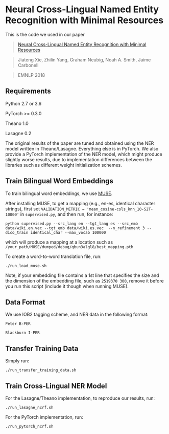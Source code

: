 # Neural Cross-Lingual Named Entity Recognition with Minimal Resources

This is the code we used in our paper
>[Neural Cross-Lingual Named Entity Recognition with Minimal Resources](https://arxiv.org/abs/1808.09861)

>Jiateng Xie, Zhilin Yang, Graham Neubig, Noah A. Smith, Jaime Carbonell

>EMNLP 2018

## Requirements

Python 2.7 or 3.6

PyTorch >= 0.3.0

Theano 1.0

Lasagne 0.2

The original results of the paper are tuned and obtained using the NER model written in Theano/Lasagne. Everything else is in PyTorch. We also provide a PyTorch implementation of the NER model, which might produce slightly worse results, due to implementation differences between the libraries such as different weight initialization schemes.

## Train Bilingual Word Embeddings

To train bilingual word embeddings, we use [MUSE](https://github.com/facebookresearch/MUSE).

After installing MUSE, to get a mapping (e.g., en-es, identical character strings), first set ``VALIDATION_METRIC = 'mean_cosine-csls_knn_10-S2T-10000'`` in ``supervised.py``, and then run, for instance:

``python supervised.py --src_lang en --tgt_lang es --src_emb data/wiki.en.vec --tgt_emb data/wiki.es.vec  --n_refinement 3 --dico_train identical_char --max_vocab 100000``

which will produce a mapping at a location such as ``/your_path/MUSE/dumped/debug/qbun3algl8/best_mapping.pth``

To create a word-to-word translation file, run:

``./run_load_muse.sh``

Note, if your embedding file contains a 1st line that specifies the size and the dimension of the embedding file, such as ``2519370 300``, remove it before you run this script (include it though when running MUSE).

## Data Format

We use IOB2 tagging scheme, and NER data in the following format:

``Peter B-PER``

``Blackburn I-PER``

## Transfer Training Data

Simply run:

``./run_transfer_training_data.sh``

## Train Cross-Lingual NER Model

For the Lasagne/Theano implementation, to reproduce our results, run:

``./run_lasagne_ncrf.sh``

For the PyTorch implementation, run:

``./run_pytorch_ncrf.sh``
